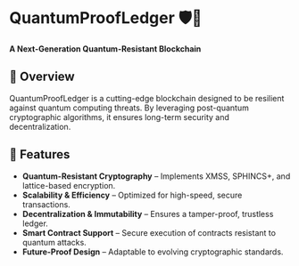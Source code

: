 # QuantumProofLedger 🛡️🔗

**A Next-Generation Quantum-Resistant Blockchain**

## 📌 Overview
QuantumProofLedger is a cutting-edge blockchain designed to be resilient against quantum computing threats. By leveraging post-quantum cryptographic algorithms, it ensures long-term security and decentralization.

## 🔹 Features
- **Quantum-Resistant Cryptography** – Implements XMSS, SPHINCS+, and lattice-based encryption.
- **Scalability & Efficiency** – Optimized for high-speed, secure transactions.
- **Decentralization & Immutability** – Ensures a tamper-proof, trustless ledger.
- **Smart Contract Support** – Secure execution of contracts resistant to quantum attacks.
- **Future-Proof Design** – Adaptable to evolving cryptographic standards.

